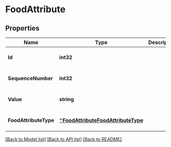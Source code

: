 # FoodAttribute

## Properties
Name | Type | Description | Notes
------------ | ------------- | ------------- | -------------
**Id** | **int32** |  | [optional] [default to null]
**SequenceNumber** | **int32** |  | [optional] [default to null]
**Value** | **string** |  | [optional] [default to null]
**FoodAttributeType** | [***FoodAttributeFoodAttributeType**](FoodAttribute_FoodAttributeType.md) |  | [optional] [default to null]

[[Back to Model list]](../README.md#documentation-for-models) [[Back to API list]](../README.md#documentation-for-api-endpoints) [[Back to README]](../README.md)
